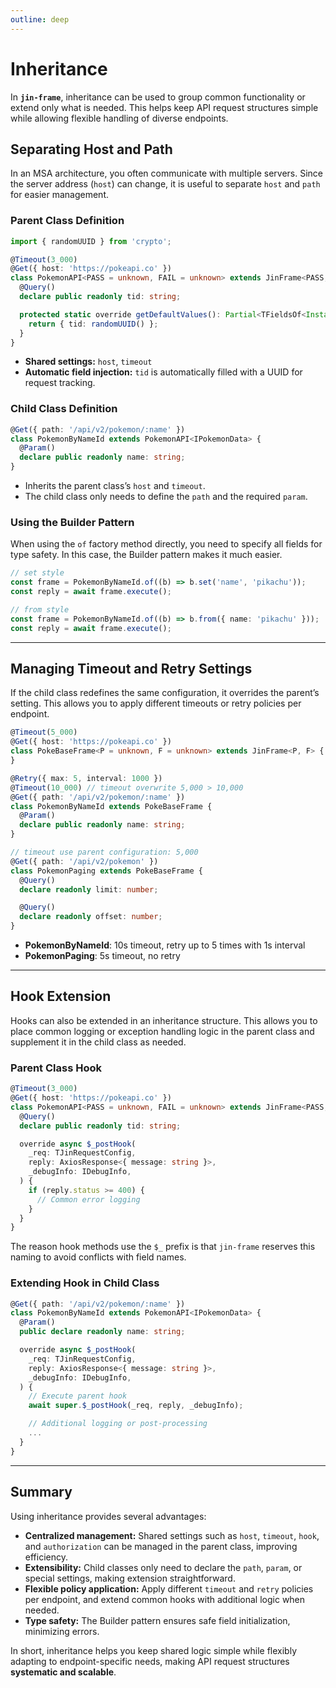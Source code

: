 ```yaml
---
outline: deep
---
```


# Inheritance

In **`jin-frame`**, inheritance can be used to group common functionality or extend only what is needed. This helps keep API request structures simple while allowing flexible handling of diverse endpoints.

## Separating Host and Path

In an MSA architecture, you often communicate with multiple servers. Since the server address (`host`) can change, it is useful to separate `host` and `path` for easier management.

### Parent Class Definition

```ts
import { randomUUID } from 'crypto';

@Timeout(3_000)
@Get({ host: 'https://pokeapi.co' })
class PokemonAPI<PASS = unknown, FAIL = unknown> extends JinFrame<PASS, FAIL> {
  @Query()
  declare public readonly tid: string;

  protected static override getDefaultValues(): Partial<TFieldsOf<InstanceType<typeof PokemonAPI>>> {
    return { tid: randomUUID() };
  }
}
```

- **Shared settings:** `host`, `timeout`
- **Automatic field injection:** `tid` is automatically filled with a UUID for request tracking.

### Child Class Definition

```ts
@Get({ path: '/api/v2/pokemon/:name' })
class PokemonByNameId extends PokemonAPI<IPokemonData> {
  @Param()
  declare public readonly name: string;
}
```

- Inherits the parent class’s `host` and `timeout`.
- The child class only needs to define the `path` and the required `param`.

### Using the Builder Pattern

When using the `of` factory method directly, you need to specify all fields for type safety. In this case, the Builder pattern makes it much easier.

```ts
// set style
const frame = PokemonByNameId.of((b) => b.set('name', 'pikachu'));
const reply = await frame.execute();

// from style
const frame = PokemonByNameId.of((b) => b.from({ name: 'pikachu' }));
const reply = await frame.execute();
```

---

## Managing Timeout and Retry Settings

If the child class redefines the same configuration, it overrides the parent’s setting. This allows you to apply different timeouts or retry policies per endpoint.

```ts
@Timeout(5_000)
@Get({ host: 'https://pokeapi.co' })
class PokeBaseFrame<P = unknown, F = unknown> extends JinFrame<P, F> {
}

@Retry({ max: 5, interval: 1000 })
@Timeout(10_000) // timeout overwrite 5,000 > 10,000
@Get({ path: '/api/v2/pokemon/:name' })
class PokemonByNameId extends PokeBaseFrame {
  @Param()
  declare public readonly name: string;
}

// timeout use parent configuration: 5,000
@Get({ path: '/api/v2/pokemon' })
class PokemonPaging extends PokeBaseFrame {
  @Query()
  declare readonly limit: number;

  @Query()
  declare readonly offset: number;
}
```

- **PokemonByNameId**: 10s timeout, retry up to 5 times with 1s interval
- **PokemonPaging**: 5s timeout, no retry

---

## Hook Extension

Hooks can also be extended in an inheritance structure. This allows you to place common logging or exception handling logic in the parent class and supplement it in the child class as needed.

### Parent Class Hook

```ts
@Timeout(3_000)
@Get({ host: 'https://pokeapi.co' })
class PokemonAPI<PASS = unknown, FAIL = unknown> extends JinFrame<PASS, FAIL> {
  @Query()
  declare public readonly tid: string;

  override async $_postHook(
    _req: TJinRequestConfig,
    reply: AxiosResponse<{ message: string }>,
    _debugInfo: IDebugInfo,
  ) {
    if (reply.status >= 400) {
      // Common error logging
    }
  }
}
```

The reason hook methods use the `$_` prefix is that `jin-frame` reserves this naming to avoid conflicts with field names.

### Extending Hook in Child Class

```ts
@Get({ path: '/api/v2/pokemon/:name' })
class PokemonByNameId extends PokemonAPI<IPokemonData> {
  @Param()
  public declare readonly name: string;

  override async $_postHook(
    _req: TJinRequestConfig,
    reply: AxiosResponse<{ message: string }>,
    _debugInfo: IDebugInfo,
  ) {
    // Execute parent hook
    await super.$_postHook(_req, reply, _debugInfo);

    // Additional logging or post-processing
    ...
  }
}
```

---

## Summary

Using inheritance provides several advantages:

- **Centralized management:** Shared settings such as `host`, `timeout`, `hook`, and `authorization` can be managed in the parent class, improving efficiency.
- **Extensibility:** Child classes only need to declare the `path`, `param`, or special settings, making extension straightforward.
- **Flexible policy application:** Apply different `timeout` and `retry` policies per endpoint, and extend common hooks with additional logic when needed.
- **Type safety:** The Builder pattern ensures safe field initialization, minimizing errors.

In short, inheritance helps you keep shared logic simple while flexibly adapting to endpoint-specific needs, making API request structures **systematic and scalable**.

